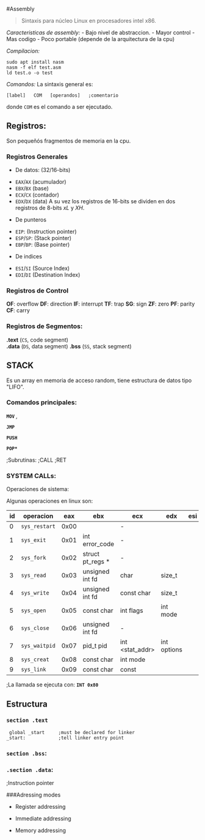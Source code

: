 #Assembly 

> Sintaxis para núcleo Linux en procesadores intel x86.

*Caracteristicas de assembly:*
	- Bajo nivel de abstraccion.
	- Mayor control 
	- Mas codigo
	- Poco portable (depende de la arquitectura de la cpu)

*Compilacion:*
```
sudo apt install nasm
nasm -f elf test.asm
ld test.o -o test
```

*Comandos:*
La sintaxis general es:
```assembly
[label]   COM   [operandos]   ;comentario
```
donde `COM` es el comando a ser ejecutado.

## Registros: 
Son pequeñós fragmentos de memoria en la cpu.

### Registros Generales 
 - De datos: (32/16-bits)
  + `EAX`/`AX`	(acumulador) 
  + `EBX`/`BX`	(base)	      	
  + `ECX`/`CX`	(contador)
  + `EDX`/`DX`	(data)
 A su vez los registros de 16-bits se dividen en dos registros de 8-bits *xL* y *XH*.

 - De punteros
  + `EIP`:	(Instruction pointer)
  + `ESP`/`SP`:	(Stack pointer)
  + `EBP`/`BP`:	(Base pointer)
 - De indices
  + `ESI`/`SI`	(Source Index)
  + `EDI`/`DI`	(Destination Index)

### Registros de Control
  **OF**: overflow
  **DF**: direction
  **IF**: interrupt
  **TF**: trap
  **SG**: sign
  **ZF**: zero
  **PF**: parity
  **CF**: carry

### Registros de Segmentos:
  **.text** (`CS`, code segment)	
  **.data** (`DS`, data segment)
  **.bss**  (`SS`, stack segment)


## STACK
Es un array en memoria de acceso random, tiene estructura de datos tipo "LIFO".



### Comandos principales:
**``MOV``** <var>, <value>   

**``JMP``**


**``PUSH``**

**``POP*``**

;Subrutinas:
;CALL
;RET



### SYSTEM CALLs:
 Operaciones de sistema:

Algunas operaciones en linux son:

|id|operacion  	 |eax |ebx                   |ecx            |edx        |esi|edi|def			         |
|--|------------ |----|--------------------- |-------------- |---------- |---|---|------------------------------ |
|0 |`sys_restart`|0x00|                      |-              |           |   |   |`kernel/signal.c:2058		`|		
|1 |`sys_exit   `|0x01|int error_code        |-              |           |   |   |`kernel/exit.c:1046		`|
|2 |`sys_fork   `|0x02|struct pt_regs *      |-              |           |   |   |`arch/alpha/kernel/entry.S:716`|
|3 |`sys_read   `|0x03|unsigned int fd       |char           |size_t     |   |   |`fs/read_write.c:391   	`|
|4 |`sys_write  `|0x04|unsigned int fd       |const char     |size_t     |   |   |`fs/read_write.c:408		`|
|5 |`sys_open   `|0x05|const char <filename> |int flags      |int mode   |   |   |`fs/open.c:900		`|
|6 |`sys_close  `|0x06|unsigned int fd       |-              |           |   |   |`fs/open.c:969		`|
|7 |`sys_waitpid`|0x07|pid_t pid             |int <stat_addr>|int options|   |   |`kernel/exit.c:1771     	`|	
|8 |`sys_creat  `|0x08|const char <pathname> |int mode       |           |   |   |`fs/open.c:933   		`|	
|9 |`sys_link   `|0x09|const char <oldname>  |const <newname>|           |   |   |`fs/namei.c:2520		`|	

;La llamada se ejecuta con: 
**``INT 0x80``**

## Estructura

### **``section .text``**
```assembly
 global _start     ;must be declared for linker 
_start:            ;tell linker entry point
```

### **`section .bss`**:


### **`.section .data`**:


;Instruction pointer



###Adressing modes


- Register addressing

- Immediate addressing

- Memory addressing

